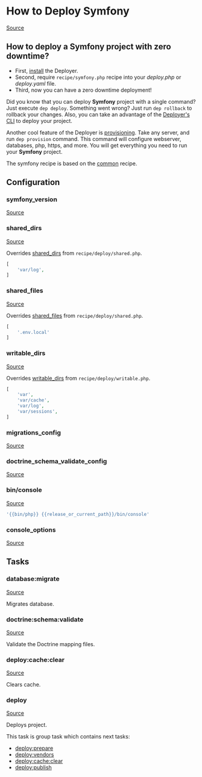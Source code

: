 <!-- DO NOT EDIT THIS FILE! -->
<!-- Instead edit recipe/symfony.php -->
<!-- Then run bin/docgen -->

# How to Deploy Symfony

[Source](/recipe/symfony.php)

## How to deploy a Symfony project with zero downtime?

- First, [install](/docs/installation.md) the Deployer. 
- Second, require `recipe/symfony.php` recipe into your _deploy.php_ or _deploy.yaml_ file.
- Third, now you can have a zero downtime deployment!

Did you know that you can deploy **Symfony** project with a single command? Just execute `dep deploy`.
Something went wrong? Just run `dep rollback` to rollback your changes.
Also, you can take an advantage of the [Deployer's CLI](/docs/cli.md) to deploy your project.

Another cool feature of the Deployer is [provisioning](/docs/recipe/provision.md). Take any server, and run `dep provision` command.
This command will configure webserver, databases, php, https, and more. 
You will get everything you need to run your **Symfony** project.

The symfony recipe is based on the [common](/docs/recipe/common.md) recipe.

## Configuration
### symfony_version
[Source](https://github.com/deployphp/deployer/blob/master/recipe/symfony.php#L8)





### shared_dirs
[Source](https://github.com/deployphp/deployer/blob/master/recipe/symfony.php#L14)

Overrides [shared_dirs](/docs/recipe/deploy/shared.md#shared_dirs) from `recipe/deploy/shared.php`.



```php title="Default value"
[
    'var/log',
]
```


### shared_files
[Source](https://github.com/deployphp/deployer/blob/master/recipe/symfony.php#L18)

Overrides [shared_files](/docs/recipe/deploy/shared.md#shared_files) from `recipe/deploy/shared.php`.



```php title="Default value"
[
    '.env.local'
]
```


### writable_dirs
[Source](https://github.com/deployphp/deployer/blob/master/recipe/symfony.php#L22)

Overrides [writable_dirs](/docs/recipe/deploy/writable.md#writable_dirs) from `recipe/deploy/writable.php`.



```php title="Default value"
[
    'var',
    'var/cache', 
    'var/log', 
    'var/sessions',
]
```


### migrations_config
[Source](https://github.com/deployphp/deployer/blob/master/recipe/symfony.php#L29)





### doctrine_schema_validate_config
[Source](https://github.com/deployphp/deployer/blob/master/recipe/symfony.php#L31)





### bin/console
[Source](https://github.com/deployphp/deployer/blob/master/recipe/symfony.php#L33)



```php title="Default value"
'{{bin/php}} {{release_or_current_path}}/bin/console'
```


### console_options
[Source](https://github.com/deployphp/deployer/blob/master/recipe/symfony.php#L35)






## Tasks

### database:migrate
[Source](https://github.com/deployphp/deployer/blob/master/recipe/symfony.php#L40)

Migrates database.




### doctrine:schema:validate
[Source](https://github.com/deployphp/deployer/blob/master/recipe/symfony.php#L50)

Validate the Doctrine mapping files.




### deploy:cache:clear
[Source](https://github.com/deployphp/deployer/blob/master/recipe/symfony.php#L55)

Clears cache.




### deploy
[Source](https://github.com/deployphp/deployer/blob/master/recipe/symfony.php#L64)

Deploys project.




This task is group task which contains next tasks:
* [deploy:prepare](/docs/recipe/common.md#deployprepare)
* [deploy:vendors](/docs/recipe/deploy/vendors.md#deployvendors)
* [deploy:cache:clear](/docs/recipe/symfony.md#deploycacheclear)
* [deploy:publish](/docs/recipe/common.md#deploypublish)


